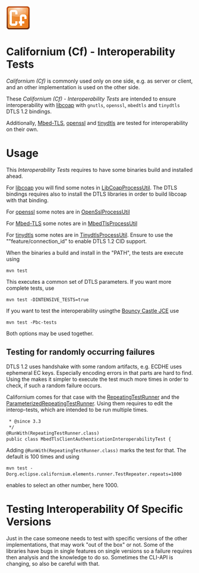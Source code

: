![Californium logo](../../cf_64.png)

# Californium (Cf) - Interoperability Tests

_Californium (Cf)_  is commonly used only on one side, e.g. as server or client, and an other implementation is used on the other side.

These  _Californium (Cf) - Interoperability Tests_  are intended to ensure interoperability with [libcoap](https://github.com/obgm/libcoap) with `gnutls`, `openssl`, `mbedtls` and `tinydtls` DTLS 1.2 bindings.

Additionally, [Mbed-TLS](https://github.com/Mbed-TLS/mbedtls), [openssl](https://github.com/openssl/openssl) and [tinydtls](https://github.com/eclipse/tinydtls) are tested for interoperability on their own.

# Usage

This _Interoperability Tests_  requires to have some binaries build and installed ahead.

For [libcoap](https://github.com/obgm/libcoap) you will find some notes in [LibCoapProcessUtil](src/test/java/org/eclipse/californium/interoperability/test/libcoap/LibCoapProcessUtil.java#L42-L87). The DTLS bindings requires also to install the DTLS libraries in order to build libcoap with that binding.

For [openssl](https://github.com/openssl/openssl) some notes are in [OpenSslProcessUtil](src/test/java/org/eclipse/californium/interoperability/test/openssl/OpenSslProcessUtil.java#L42-L61)

For [Mbed-TLS](https://github.com/Mbed-TLS/mbedtls) some notes are in [MbedTlsProcessUtil](src/test/java/org/eclipse/californium/interoperability/test/mbedtls/MbedTlsProcessUtil.java#L39-L58)

For [tinydtls](https://github.com/eclipse/tinydtls) some notes are in [TinydtlsProcessUtil](src/test/java/org/eclipse/californium/interoperability/test/tinydtls/TinydtlsProcessUtil.java#L28-L38). Ensure to use the ""feature/connection_id" to enable DTLS 1.2 CID support.

When the binaries a build and install in the "PATH", the tests are execute using

```
mvn test
```

This executes a common set of DTLS parameters. If you want more complete tests, use

```
mvn test -DINTENSIVE_TESTS=true
```

If you want to test the interoperability usingthe [Bouncy Castle JCE](https://github.com/bcgit/bc-java) use

```
mvn test -Pbc-tests
```

Both options may be used together.

## Testing for randomly occurring failures

DTLS 1.2 uses handshake with some random artifacts, e.g. ECDHE uses ephemeral EC keys. Especially encoding errors in that parts are hard to find. Using the []() makes it simpler to execute the test much more times in order to check, if such a random failure occurs.

Californium comes for that case with the [RepeatingTestRunner](https://github.com/eclipse-californium/californium/blob/main/element-connector/src/test/java/org/eclipse/californium/elements/runner/RepeatingTestRunner.java) and the [ParameterizedRepeatingTestRunner](https://github.com/eclipse-californium/californium/blob/main/element-connector/src/test/java/org/eclipse/californium/elements/runner/ParameterizedRepeatingTestRunner.java). Using them requires to edit the interop-tests, which are intended to be run multiple times. 

```
 * @since 3.3
 */
@RunWith(RepeatingTestRunner.class)
public class MbedTlsClientAuthenticationInteroperabilityTest {
```

Adding `@RunWith(RepeatingTestRunner.class)` marks the test for that.
The default is 100 times and using 

```
mvn test -Dorg.eclipse.californium.elements.runner.TestRepeater.repeats=1000
```

enables to select an other number, here 1000.

# Testing Interoperability Of Specific Versions

Just in the case someone needs to test with specific versions of the other implementations, that may work "out of the box" or not. Some of the libraries have bugs in single features on single versions so a failure requires then analysis and the knowledge to do so. Sometimes the CLI-API is changing, so also be careful with that.
